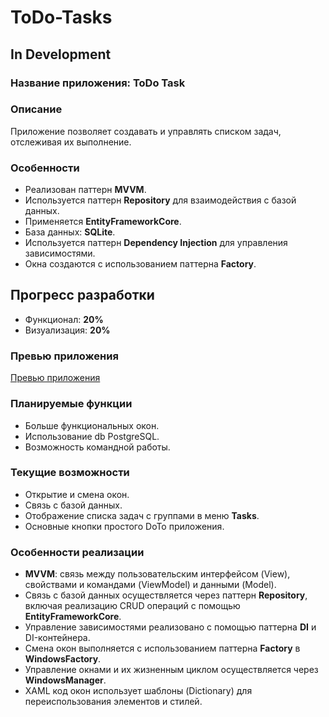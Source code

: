 # ToDo-Tasks

## In Development

### Название приложения: ToDo Task

### Описание
Приложение позволяет создавать и управлять списком задач, отслеживая их выполнение.

### Особенности
- Реализован паттерн **MVVM**.
- Используется паттерн **Repository** для взаимодействия с базой данных.
- Применяется **EntityFrameworkCore**.
- База данных: **SQLite**.
- Используется паттерн **Dependency Injection** для управления зависимостями.
- Окна создаются с использованием паттерна **Factory**.

## Прогресс разработки
- Функционал: **20%**
- Визуализация: **20%**

### Превью приложения
[Превью приложения](https://github.com/user-attachments/assets/7e443158-47d6-409c-b0ad-7b8241512dd6)

### Планируемые функции
- Больше функциональных окон.
- Использование db PostgreSQL.
- Возможность командной работы.

### Текущие возможности
- Открытие и смена окон.
- Связь с базой данных.
- Отображение списка задач с группами в меню **Tasks**.
- Основные кнопки простого DoTo приложения.


### Особенности реализации
- **MVVM**: связь между пользовательским интерфейсом (View), свойствами и командами (ViewModel) и данными (Model).
- Связь с базой данных осуществляется через паттерн **Repository**, включая реализацию CRUD операций с помощью **EntityFrameworkCore**.
- Управление зависимостями реализовано с помощью паттерна **DI** и DI-контейнера.
- Смена окон выполняется с использованием паттерна **Factory** в **WindowsFactory**.
- Управление окнами и их жизненным циклом осуществляется через **WindowsManager**.
- XAML код окон использует шаблоны (Dictionary) для переиспользования элементов и стилей.
